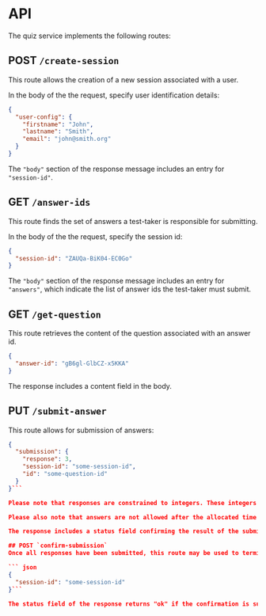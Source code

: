 # API
The quiz service implements the following routes:

## POST `/create-session`
This route allows the creation of a new session associated with a user.

In the body of the the request, specify user identification details:

``` json
{
  "user-config": {
    "firstname": "John",
    "lastname": "Smith",
    "email": "john@smith.org"
  }
}
```
The `"body"` section of the response message includes an entry for `"session-id"`.

## GET `/answer-ids`
This route finds the set of answers a test-taker is responsible for submitting.

In the body of the the request, specify the session id:

``` json
{
  "session-id": "ZAUQa-BiK04-EC0Go"
}
```
The `"body"` section of the response message includes an entry for `"answers"`, which indicate the list of answer ids the test-taker must submit.

## GET `/get-question`
This route retrieves the content of the question associated with an answer id.

``` json
{
  "answer-id": "gB6gl-GlbCZ-x5KKA"
}
```

The response includes a content field in the body.

## PUT `/submit-answer`
This route allows for submission of answers:

``` json
{
  "submission": {
    "response": 3,
    "session-id": "some-session-id",
    "id": "some-question-id"
  }
}```

Please note that responses are constrained to integers. These integers are intended to communicate answer enumerations.

Please also note that answers are not allowed after the allocated time has passed.

The response includes a status field confirming the result of the submission.

## POST `confirm-submission`
Once all responses have been submitted, this route may be used to terminate the quiz session.

``` json
{
  "session-id": "some-session-id"
}```

The status field of the response returns "ok" if the confirmation is successful.
